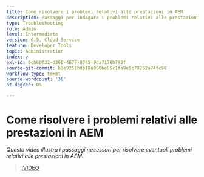 ```yaml
---
title: Come risolvere i problemi relativi alle prestazioni in AEM
description: Passaggi per indagare i problemi relativi alle prestazioni
type: Troubleshooting
role: Admin
level: Intermediate
version: 6.5, Cloud Service
feature: Developer Tools
topic: Administration
index: y
exl-id: 6cb60f32-d366-4677-8745-9da7176b782f
source-git-commit: b3e9251bdb18a008be95c1fa9e5c79252a74fc98
workflow-type: tm+mt
source-wordcount: '36'
ht-degree: 0%

---
```


# Come risolvere i problemi relativi alle prestazioni in AEM

*Questo video illustra i passaggi necessari per risolvere eventuali problemi relativi alle prestazioni in AEM.*

>[!VIDEO](https://video.tv.adobe.com/v/335472?quality=12&learn=on)

